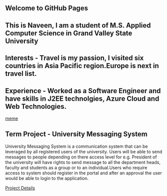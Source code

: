 ## Welcome to GitHub Pages

## This is Naveen, I am a student of M.S. Applied Computer Science in Grand Valley State University

## Interests - Travel is my passion, I visited six countries in Asia Pacific region.Europe is next in travel list.

## Experience - Worked as a Software Engineer and have skills in J2EE technolgies, Azure Cloud and Web Technologies. 


[meme](http://www.quickmeme.com/meme/3ozepj)


## Term Project - University Messaging System 
   University Messaging System is a communication system that can be leveraged by all registered users of the university.
   Users will be able to send messages to people depending on there access level for e.g. President of the university will 
   have rights to send message to all the department heads, faculty and students as a group or to an individual.Users who 
   require access to system should register in the portal and after an approval the user would be able to login to the 
   application.

   [Project Details](https://naveenlalam.github.io/GVSU-CIS641-Panda/)